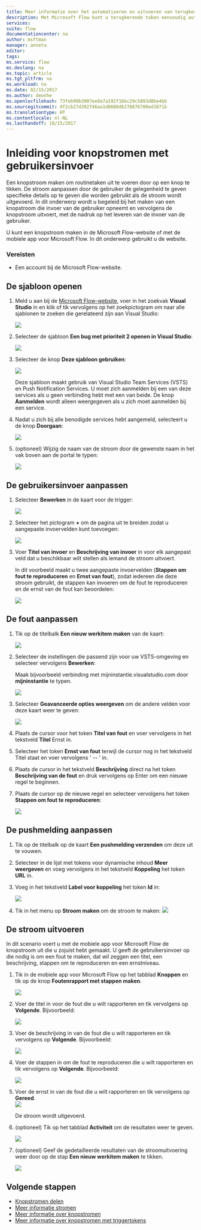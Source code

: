 ```yaml
---
title: Meer informatie over het automatiseren en uitvoeren van terugkerende taken met knopstromen voor het ophalen van gebruikersinvoer | Microsoft Docs
description: Met Microsoft Flow kunt u terugkerende taken eenvoudig automatiseren. U kunt met uw stromen zelfs gebruikersinvoer ophalen bij het uitvoeren van een terugkerende taak.
services: 
suite: flow
documentationcenter: na
author: msftman
manager: anneta
editor: 
tags: 
ms.service: flow
ms.devlang: na
ms.topic: article
ms.tgt_pltfrm: na
ms.workload: na
ms.date: 02/15/2017
ms.author: deonhe
ms.openlocfilehash: 73feb90b3907ee8a7a192f16bc29c5893d0be4bb
ms.sourcegitcommit: 4f2cb27d392f46aa1d8680d6278876780ed3871b
ms.translationtype: HT
ms.contentlocale: nl-NL
ms.lasthandoff: 10/15/2017
---
```

# <a name="introducing-button-flows-with-user-input"></a>Inleiding voor knopstromen met gebruikersinvoer
Een knopstroom maken om routinetaken uit te voeren door op een knop te tikken. De stroom aanpassen door de gebruiker de gelegenheid te geven specifieke details op te geven die worden gebruikt als de stroom wordt uitgevoerd. In dit onderwerp wordt u begeleid bij het maken van een knopstroom die invoer van de gebruiker opneemt en vervolgens de knopstroom uitvoert, met de nadruk op het leveren van de invoer van de gebruiker.

U kunt een knopstroom maken in de Microsoft Flow-website of met de mobiele app voor Microsoft Flow. In dit onderwerp gebruikt u de website.

### <a name="prerequisites"></a>Vereisten
* Een account bij de Microsoft Flow-website.

## <a name="open-the-template"></a>De sjabloon openen
1. Meld u aan bij de [Microsoft Flow-website](https://flow.microsoft.com), voer in het zoekvak **Visual Studio** in en klik of tik vervolgens op het zoekpictogram om naar alle sjablonen te zoeken die gerelateerd zijn aan Visual Studio:
   
    ![](./media/button-flow-with-user-input-tokens/1.png)  
2. Selecteer de sjabloon **Een bug met prioriteit 2 openen in Visual Studio**:
   
    ![](./media/button-flow-with-user-input-tokens/2.png)  
3. Selecteer de knop **Deze sjabloon gebruiken**:
   
    ![](./media/button-flow-with-user-input-tokens/3.png)  
   
    Deze sjabloon maakt gebruik van Visual Studio Team Services (VSTS) en Push Notification Services. U moet zich aanmelden bij een van deze services als u geen verbinding hebt met een van beide. De knop **Aanmelden** wordt alleen weergegeven als u zich moet aanmelden bij een service.
4. Nadat u zich bij alle benodigde services hebt aangemeld, selecteert u de knop **Doorgaan**:
   
    ![](./media/button-flow-with-user-input-tokens/4.png)  
5. (optioneel) Wijzig de naam van de stroom door de gewenste naam in het vak boven aan de portal te typen:
   
    ![](./media/button-flow-with-user-input-tokens/5.png)

## <a name="customize-the-user-input"></a>De gebruikersinvoer aanpassen
1. Selecteer **Bewerken** in de kaart voor de trigger:
   
    ![](./media/button-flow-with-user-input-tokens/6.png)  
2. Selecteer het pictogram  **+**  om de pagina uit te breiden zodat u aangepaste invoervelden kunt toevoegen:
   
    ![](./media/button-flow-with-user-input-tokens/7.png)
3. Voer **Titel van invoer** en **Beschrijving van invoer** in voor elk aangepast veld dat u beschikbaar wilt stellen als iemand de stroom uitvoert.  
   
    In dit voorbeeld maakt u twee aangepaste invoervelden (**Stappen om fout te reproduceren** en **Ernst van fout**), zodat iedereen die deze stroom gebruikt, de stappen kan invoeren om de fout te reproduceren en de ernst van de fout kan beoordelen:  
   
    ![](./media/button-flow-with-user-input-tokens/8.png)

## <a name="customize-the-bug"></a>De fout aanpassen
1. Tik op de titelbalk **Een nieuw werkitem maken** van de kaart:
   
    ![](./media/button-flow-with-user-input-tokens/9.png)  
2. Selecteer de instellingen die passend zijn voor uw VSTS-omgeving en selecteer vervolgens **Bewerken**:
   
    Maak bijvoorbeeld verbinding met mijninstantie.visualstudio.com door **mijninstantie** te typen.
   
    ![](./media/button-flow-with-user-input-tokens/10.png)  
3. Selecteer **Geavanceerde opties weergeven** om de andere velden voor deze kaart weer te geven:
   
    ![](./media/button-flow-with-user-input-tokens/11.png)  
4. Plaats de cursor voor het token **Titel van fout** en voer vervolgens in het tekstveld **Titel** Ernst in.
5. Selecteer het token **Ernst van fout** terwijl de cursor nog in het tekstveld Titel staat en voer vervolgens ' -- ' in.  
6. Plaats de cursor in het tekstveld **Beschrijving** direct na het token **Beschrijving van de fout** en druk vervolgens op Enter om een nieuwe regel te beginnen.
7. Plaats de cursor op de nieuwe regel en selecteer vervolgens het token **Stappen om fout te reproduceren**:
   
    ![](./media/button-flow-with-user-input-tokens/12.png)

## <a name="customize-the-push-notification"></a>De pushmelding aanpassen
1. Tik op de titelbalk op de kaart **Een pushmelding verzenden** om deze uit te vouwen.
2. Selecteer in de lijst met tokens voor dynamische inhoud **Meer weergeven** en voeg vervolgens in het tekstveld **Koppeling** het token **URL** in.
3. Voeg in het tekstveld **Label voor koppeling** het token **Id** in:
   
    ![](./media/button-flow-with-user-input-tokens/13.png)  
4. Tik in het menu op **Stroom maken** om de stroom te maken:  ![](./media/button-flow-with-user-input-tokens/14.png)  

## <a name="run-your-flow"></a>De stroom uitvoeren
In dit scenario voert u met de mobiele app voor Microsoft Flow de knopstroom uit die u zojuist hebt gemaakt. U geeft de gebruikersinvoer op die nodig is om een fout te maken, dat wil zeggen een titel, een beschrijving, stappen om te reproduceren en een ernstniveau.  

1. Tik in de mobiele app voor Microsoft Flow op het tabblad **Knoppen** en tik op de knop **Foutenrapport met stappen maken**.
   
    ![](./media/button-flow-with-user-input-tokens/runmt1.png)  
2. Voer de titel in voor de fout die u wilt rapporteren en tik vervolgens op **Volgende**. Bijvoorbeeld:
   
    ![](./media/button-flow-with-user-input-tokens/runmt2.png)  
3. Voer de beschrijving in van de fout die u wilt rapporteren en tik vervolgens op **Volgende**. Bijvoorbeeld:
   
    ![](./media/button-flow-with-user-input-tokens/runmt3.png)  
4. Voer de stappen in om de fout te reproduceren die u wilt rapporteren en tik vervolgens op **Volgende**. Bijvoorbeeld:
   
    ![](./media/button-flow-with-user-input-tokens/runmt3-1.png)  
5. Voer de ernst in van de fout die u wilt rapporteren en tik vervolgens op **Gereed**.  
    ![](./media/button-flow-with-user-input-tokens/runmt3-2.png)  
   
    De stroom wordt uitgevoerd.
6. (optioneel) Tik op het tabblad **Activiteit** om de resultaten weer te geven.
   
    ![](./media/button-flow-with-user-input-tokens/runmt5.png)  
7. (optioneel) Geef de gedetailleerde resultaten van de stroomuitvoering weer door op de stap **Een nieuw werkitem maken** te tikken.
   
    ![](./media/button-flow-with-user-input-tokens/runmt6.png)  

## <a name="next-steps"></a>Volgende stappen
* [Knopstromen delen](share-buttons.md)
* [Meer informatie stromen](guided-learning/learning-introducing-flow.md)  
* [Meer informatie over knopstromen](introduction-to-button-flows.md)  
* [Meer informatie over knopstromen met triggertokens](introduction-to-button-trigger-tokens.md)  

